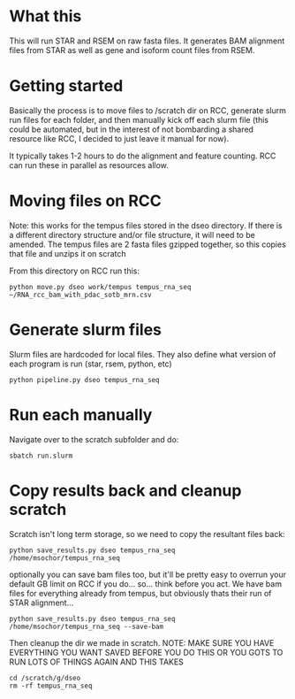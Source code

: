 # What this
This will run STAR and RSEM on raw fasta files.  It generates BAM alignment files from STAR as well as gene and isoform count files from RSEM.

# Getting started
Basically the process is to move files to /scratch dir on RCC, generate slurm run files for each folder, and then manually kick off each slurm file (this could be automated, but in the interest of not bombarding a shared resource like RCC, I decided to just leave it manual for now).

It typically takes 1-2 hours to do the alignment and feature counting.  RCC can run these in parallel as resources allow.


# Moving files on RCC 

Note: this works for the tempus files stored in the dseo directory.  If there is a different directory structure and/or file structure, it will need to be amended.  The tempus files are 2 fasta files gzipped together, so this copies that file and unzips it on scratch

From this directory on RCC run this:

`python move.py dseo work/tempus tempus_rna_seq ~/RNA_rcc_bam_with_pdac_sotb_mrn.csv`

# Generate slurm files

Slurm files are hardcoded for local files.  They also define what version of each program is run (star, rsem, python, etc)

`python pipeline.py dseo tempus_rna_seq`

# Run each manually

Navigate over to the scratch subfolder and do:

`sbatch run.slurm`

# Copy results back and cleanup scratch

Scratch isn't long term storage, so we need to copy the resultant files back:

`python save_results.py dseo tempus_rna_seq /home/msochor/tempus_rna_seq`

optionally you can save bam files too, but it'll be pretty easy to overrun your default GB limit on RCC if you do... so... think before you act.  We have bam files for everything already from tempus, but obviously thats their run of STAR alignment...

`python save_results.py dseo tempus_rna_seq /home/msochor/tempus_rna_seq --save-bam`


Then cleanup the dir we made in scratch.  NOTE: MAKE SURE YOU HAVE EVERYTHING YOU WANT SAVED BEFORE YOU DO THIS OR YOU GOTS TO RUN LOTS OF THINGS AGAIN AND THIS TAKES 

```
cd /scratch/g/dseo
rm -rf tempus_rna_seq
```